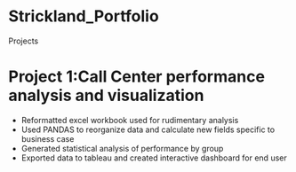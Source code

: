 # Strickland_Portfolio
Projects
# Project 1:Call Center performance analysis and visualization
* Reformatted excel workbook used for rudimentary analysis
* Used PANDAS to reorganize data and calculate new fields specific to business case
* Generated statistical analysis of performance by group
* Exported data to tableau and created interactive dashboard for end user
